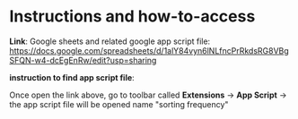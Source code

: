 # Instructions and how-to-access

**Link**: Google sheets and related google app script file: https://docs.google.com/spreadsheets/d/1alY84vyn6lNLfncPrRkdsRG8VBgSFQN-w4-dcEgEnRw/edit?usp=sharing

**instruction to find app script file**: 

Once open the link above, go to toolbar called **Extensions** -> **App Script** -> the app script file will be opened name "sorting frequency"